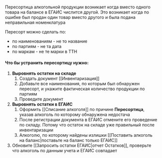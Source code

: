 Пересортица алкогольной продукции возникает когда вместо одного товара на балансе в ЕГАИС числится другой. 
Это возникает когда по ошибке был продан один товар вместо другого и была подана неправильная номенклатура

Пересорт можно сделать по:
- по наименованиям - не то название
- по партиям  - не та дата
- по маркам - не те марки в ТТН

#### **Что бы устранить пересортицу нужно:**
1. **Выровнять остатки на складе**
	1. Создать документ [[Инвентаризация]]
	2. Добавьте все наименования, по которым был обнаружен пересорт, и укажите фактическая количество продукции по партиям
	3. Проведите документ
2. **Выровнять остатки в ЕГАИС**
	1.  Оформить [[Списание алкоголя]] по причине **Пересортица**, указав алкоголь по которому обнаружена недостача
	2. После регистрации документа в ЕГАИС отмените его проведение по складу. Потому что остаток на складе уже правильный после инвентаризации
	3. Алкоголю, по которому найдены излишки [[Поставить алкоголь на баланс|поставьте на баланс только ЕГАИС]]
3. Обновите [[Запросить остатки ЕГАИС|отчет Остатков]], проверьте что алкоголь по данным учета и ЕГАИС совпадает
